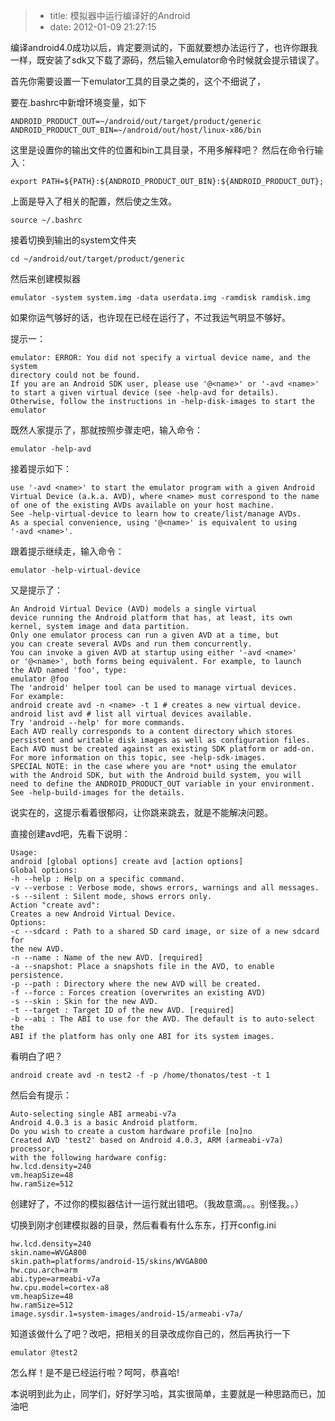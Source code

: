 > * title: 模拟器中运行编译好的Android
> * date: 2012-01-09 21:27:15

编译android4.0成功以后，肯定要测试的，下面就要想办法运行了，也许你跟我一样，既安装了sdk又下载了源码，然后输入emulator命令时候就会提示错误了。



首先你需要设置一下emulator工具的目录之类的，这个不细说了，

要在.bashrc中新增环境变量，如下

	ANDROID_PRODUCT_OUT=~/android/out/target/product/generic
	ANDROID_PRODUCT_OUT_BIN=~/android/out/host/linux-x86/bin
	
这里是设置你的输出文件的位置和bin工具目录，不用多解释吧？
然后在命令行输入：

	export PATH=${PATH}:${ANDROID_PRODUCT_OUT_BIN}:${ANDROID_PRODUCT_OUT};

上面是导入了相关的配置，然后使之生效。

	source ~/.bashrc

接着切换到输出的system文件夹

	cd ~/android/out/target/product/generic

然后来创建模拟器

	emulator -system system.img -data userdata.img -ramdisk ramdisk.img

如果你运气够好的话，也许现在已经在运行了，不过我运气明显不够好。

提示一：

	emulator: ERROR: You did not specify a virtual device name, and the system
	directory could not be found.
	If you are an Android SDK user, please use '@<name>' or '-avd <name>'
	to start a given virtual device (see -help-avd for details).
	Otherwise, follow the instructions in -help-disk-images to start the emulator

既然人家提示了，那就按照步骤走吧，输入命令：

	emulator -help-avd

接着提示如下：

	use '-avd <name>' to start the emulator program with a given Android
	Virtual Device (a.k.a. AVD), where <name> must correspond to the name
	of one of the existing AVDs available on your host machine.
	See -help-virtual-device to learn how to create/list/manage AVDs.
	As a special convenience, using '@<name>' is equivalent to using
	'-avd <name>'.
	
跟着提示继续走，输入命令：

	emulator -help-virtual-device

又是提示了：

	An Android Virtual Device (AVD) models a single virtual
	device running the Android platform that has, at least, its own
	kernel, system image and data partition.
	Only one emulator process can run a given AVD at a time, but
	you can create several AVDs and run them concurrently.
	You can invoke a given AVD at startup using either '-avd <name>'
	or '@<name>', both forms being equivalent. For example, to launch
	the AVD named 'foo', type:
	emulator @foo
	The 'android' helper tool can be used to manage virtual devices.
	For example:
	android create avd -n <name> -t 1 # creates a new virtual device.
	android list avd # list all virtual devices available.
	Try 'android --help' for more commands.
	Each AVD really corresponds to a content directory which stores
	persistent and writable disk images as well as configuration files.
	Each AVD must be created against an existing SDK platform or add-on.
	For more information on this topic, see -help-sdk-images.
	SPECIAL NOTE: in the case where you are *not* using the emulator
	with the Android SDK, but with the Android build system, you will
	need to define the ANDROID_PRODUCT_OUT variable in your environment.
	See -help-build-images for the details.
	
说实在的，这提示看着很郁闷，让你跳来跳去，就是不能解决问题。

直接创建avd吧，先看下说明：

	Usage:
	android [global options] create avd [action options]
	Global options:
	-h --help : Help on a specific command.
	-v --verbose : Verbose mode, shows errors, warnings and all messages.
	-s --silent : Silent mode, shows errors only.
	Action "create avd":
	Creates a new Android Virtual Device.
	Options:
	-c --sdcard : Path to a shared SD card image, or size of a new sdcard for
	the new AVD.
	-n --name : Name of the new AVD. [required]
	-a --snapshot: Place a snapshots file in the AVD, to enable persistence.
	-p --path : Directory where the new AVD will be created.
	-f --force : Forces creation (overwrites an existing AVD)
	-s --skin : Skin for the new AVD.
	-t --target : Target ID of the new AVD. [required]
	-b --abi : The ABI to use for the AVD. The default is to auto-select the
	ABI if the platform has only one ABI for its system images.

看明白了吧？

	android create avd -n test2 -f -p /home/thonatos/test -t 1
	
然后会有提示：

	Auto-selecting single ABI armeabi-v7a
	Android 4.0.3 is a basic Android platform.
	Do you wish to create a custom hardware profile [no]no
	Created AVD 'test2' based on Android 4.0.3, ARM (armeabi-v7a) processor,
	with the following hardware config:
	hw.lcd.density=240
	vm.heapSize=48
	hw.ramSize=512

创建好了，不过你的模拟器估计一运行就出错吧。（我故意滴。。。别怪我。。）

切换到刚才创建模拟器的目录，然后看看有什么东东，打开config.ini

	hw.lcd.density=240
	skin.name=WVGA800
	skin.path=platforms/android-15/skins/WVGA800
	hw.cpu.arch=arm
	abi.type=armeabi-v7a
	hw.cpu.model=cortex-a8
	vm.heapSize=48
	hw.ramSize=512
	image.sysdir.1=system-images/android-15/armeabi-v7a/
	
知道该做什么了吧？改吧，把相关的目录改成你自己的，然后再执行一下

	emulator @test2

怎么样！是不是已经运行啦？呵呵，恭喜哈!

本说明到此为止，同学们，好好学习哈，其实很简单，主要就是一种思路而已，加油吧